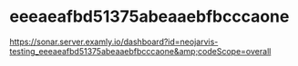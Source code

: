# eeeaeafbd51375abeaaebfbcccaone
https://sonar.server.examly.io/dashboard?id=neojarvis-testing_eeeaeafbd51375abeaaebfbcccaone&amp;codeScope=overall
